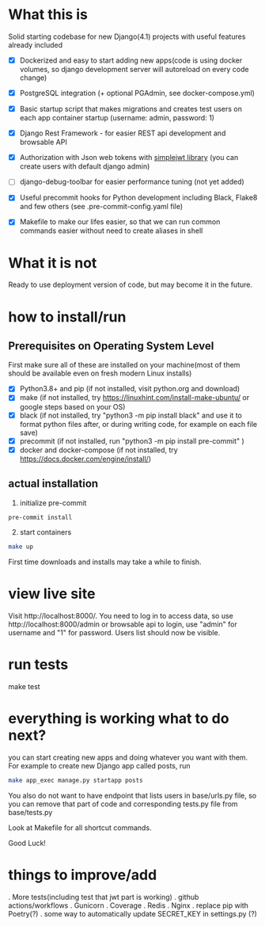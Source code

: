 # What this is
Solid starting codebase for new Django(4.1) projects with useful features already included

- [x] Dockerized and easy to start adding new apps(code is using docker volumes, so django development server will autoreload on every code change)
- [x] PostgreSQL integration (+ optional PGAdmin, see docker-compose.yml)
- [x] Basic startup script that makes migrations and creates test users on each app container startup (username: admin, password: 1)
- [x] Django Rest Framework - for easier REST api development and browsable API
- [x] Authorization with Json web tokens with [simplejwt library](https://django-rest-framework-simplejwt.readthedocs.io/en/latest/) (you can create users with default django admin)
- [ ] django-debug-toolbar for easier performance tuning (not yet added)
- [x] Useful precommit hooks for Python development including Black, Flake8 and few others (see .pre-commit-config.yaml file)
- [x] Makefile to make our lifes easier, so that we can run common commands easier without need to create aliases in shell


# What it is not
Ready to use deployment version of code, but may become it in the future.

# how to install/run
## Prerequisites on Operating System Level
First make sure all of these are installed on your machine(most of them should be available even on fresh modern Linux installs)
- [x] Python3.8+ and pip (if not installed, visit python.org and download)
- [x] make (if not installed, try https://linuxhint.com/install-make-ubuntu/ or google steps based on your OS)
- [x] black (if not installed, try "python3 -m pip install black" and use it to format python files after, or during writing code, for example on each file save)
- [x] precommit (if not installed, run "python3 -m pip install pre-commit" )
- [x] docker and docker-compose (if not installed, try https://docs.docker.com/engine/install/)

## actual installation
1) initialize pre-commit
```bash
pre-commit install
```
2) start containers
```bash
make up
```
First time downloads and installs may take a while to finish.

# view live site
Visit http://localhost:8000/. You need to log in to access data, so use http://localhost:8000/admin or browsable api to login, use "admin" for username and "1" for password. Users list should now be visible.


# run tests
make test

# everything is working what to do next?
you can start creating new apps and doing whatever you want with them.
For example to create new Django app called posts, run
```bash
make app_exec manage.py startapp posts
```
You also do not want to have endpoint that lists users in base/urls.py file, so you can remove that part of code and corresponding tests.py file from base/tests.py

Look at Makefile for all shortcut commands.

Good Luck!


# things to improve/add
. More tests(including test that jwt part is working)
. github actions/workflows
. Gunicorn
. Coverage
. Redis
. Nginx
. replace pip with Poetry(?)
. some way to automatically update SECRET_KEY in settings.py (?)

